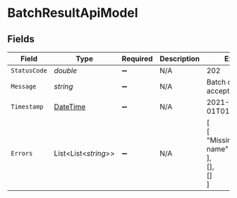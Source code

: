 # BatchResultApiModel


## Fields

| Field                                                                                 | Type                                                                                  | Required                                                                              | Description                                                                           | Example                                                                               |
| ------------------------------------------------------------------------------------- | ------------------------------------------------------------------------------------- | ------------------------------------------------------------------------------------- | ------------------------------------------------------------------------------------- | ------------------------------------------------------------------------------------- |
| `StatusCode`                                                                          | *double*                                                                              | :heavy_minus_sign:                                                                    | N/A                                                                                   | 202                                                                                   |
| `Message`                                                                             | *string*                                                                              | :heavy_minus_sign:                                                                    | N/A                                                                                   | Batch operation accepted                                                              |
| `Timestamp`                                                                           | [DateTime](https://learn.microsoft.com/en-us/dotnet/api/system.datetime?view=net-5.0) | :heavy_minus_sign:                                                                    | N/A                                                                                   | 2021-01-01T01:01:01.000Z                                                              |
| `Errors`                                                                              | List<List<*string*>>                                                                  | :heavy_minus_sign:                                                                    | N/A                                                                                   | [<br/>[<br/>"Missing field: name"<br/>],<br/>[],<br/>[]<br/>]                         |